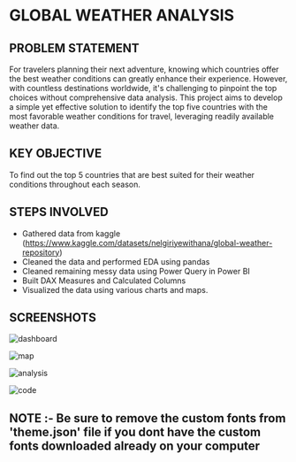 # GLOBAL WEATHER ANALYSIS

## PROBLEM STATEMENT
For travelers planning their next adventure, knowing which countries offer the best weather conditions can greatly enhance their experience. However, with countless destinations worldwide, it's challenging to pinpoint the top choices without comprehensive data analysis.
This project aims to develop a simple yet effective solution to identify the top five countries with the most favorable weather conditions for travel, leveraging readily available weather data.

## KEY OBJECTIVE
To find out the top 5 countries that are best suited for their weather conditions throughout each season.

## STEPS INVOLVED
- Gathered data from kaggle (https://www.kaggle.com/datasets/nelgiriyewithana/global-weather-repository)
- Cleaned the data and performed EDA using pandas
- Cleaned remaining messy data using Power Query in Power BI
- Built DAX Measures and Calculated Columns
- Visualized the data using various charts and maps.

## SCREENSHOTS

![dashboard](https://github.com/HarshitRoy812/global-weather-analysis/assets/65864697/49b01b1a-0b8e-4eba-a464-a9aeca55819d)

![map](https://github.com/HarshitRoy812/global-weather-analysis/assets/65864697/7d304932-0c7a-4160-9dac-68d17b31c749)

![analysis](https://github.com/HarshitRoy812/global-weather-analysis/assets/65864697/b5837b6c-89c5-46b2-b9ab-759988dda915)

![code](https://github.com/HarshitRoy812/global-weather-analysis/assets/65864697/fa803215-d1af-4a12-b56e-777e2d720d5c)

## NOTE :- Be sure to remove the custom fonts from 'theme.json' file if you dont have the custom fonts downloaded already on your computer
